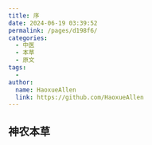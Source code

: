 ```yaml
---
title: 序
date: 2024-06-19 03:39:52
permalink: /pages/d198f6/
categories:
  - 中医
  - 本草
  - 原文
tags:
  - 
author: 
  name: HaoxueAllen
  link: https://github.com/HaoxueAllen
---
```


## 神农本草
